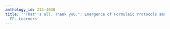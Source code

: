 ```yaml
---
anthology_id: Z13-4030
title: '"That''s all. Thank you.": Emergence of Formulaic Protocols among Japanese
  EFL Learners'
---
```

